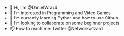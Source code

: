 - 👋 Hi, I’m @DanielWray4
- 👀 I’m interested in Programming and Video Games
- 🌱 I’m currently learning Python and how to use Github
- 💞️ I’m looking to collaborate on some beginner projects
- 📫 How to reach me: Twitter @Networkw1zard

<!---
DanielWray4/DanielWray4 is a ✨ special ✨ repository because its `README.md` (this file) appears on your GitHub profile.
You can click the Preview link to take a look at your changes.
--->
